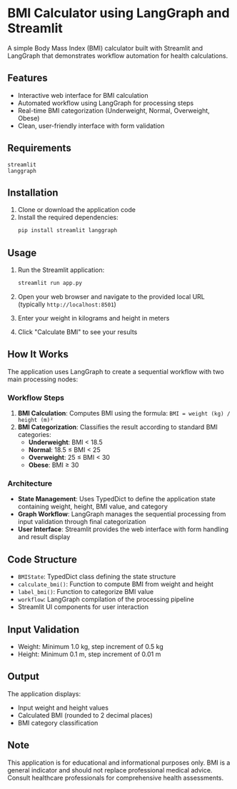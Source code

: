# BMI Calculator using LangGraph and Streamlit

A simple Body Mass Index (BMI) calculator built with Streamlit and LangGraph that demonstrates workflow automation for health calculations.

## Features

- Interactive web interface for BMI calculation
- Automated workflow using LangGraph for processing steps
- Real-time BMI categorization (Underweight, Normal, Overweight, Obese)
- Clean, user-friendly interface with form validation

## Requirements

```
streamlit
langgraph
```

## Installation

1. Clone or download the application code
2. Install the required dependencies:
   ```bash
   pip install streamlit langgraph
   ```

## Usage

1. Run the Streamlit application:
   ```bash
   streamlit run app.py
   ```

2. Open your web browser and navigate to the provided local URL (typically `http://localhost:8501`)

3. Enter your weight in kilograms and height in meters

4. Click "Calculate BMI" to see your results

## How It Works

The application uses LangGraph to create a sequential workflow with two main processing nodes:

### Workflow Steps

1. **BMI Calculation**: Computes BMI using the formula: `BMI = weight (kg) / height (m)²`
2. **BMI Categorization**: Classifies the result according to standard BMI categories:
   - **Underweight**: BMI < 18.5
   - **Normal**: 18.5 ≤ BMI < 25
   - **Overweight**: 25 ≤ BMI < 30
   - **Obese**: BMI ≥ 30

### Architecture

- **State Management**: Uses TypedDict to define the application state containing weight, height, BMI value, and category
- **Graph Workflow**: LangGraph manages the sequential processing from input validation through final categorization
- **User Interface**: Streamlit provides the web interface with form handling and result display

## Code Structure

- `BMIState`: TypedDict class defining the state structure
- `calculate_bmi()`: Function to compute BMI from weight and height
- `label_bmi()`: Function to categorize BMI value
- `workflow`: LangGraph compilation of the processing pipeline
- Streamlit UI components for user interaction

## Input Validation

- Weight: Minimum 1.0 kg, step increment of 0.5 kg
- Height: Minimum 0.1 m, step increment of 0.01 m

## Output

The application displays:
- Input weight and height values
- Calculated BMI (rounded to 2 decimal places)
- BMI category classification

## Note

This application is for educational and informational purposes only. BMI is a general indicator and should not replace professional medical advice. Consult healthcare professionals for comprehensive health assessments.

